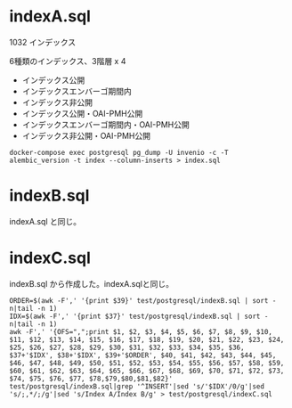 # indexA.sql

1032 インデックス

6種類のインデックス、3階層 x 4

- インデックス公開
- インデックスエンバーゴ期間内
- インデックス非公開
- インデックス公開・OAI-PMH公開
- インデックスエンバーゴ期間内・OAI-PMH公開
- インデックス非公開・OAI-PMH公開


```
docker-compose exec postgresql pg_dump -U invenio -c -T alembic_version -t index --column-inserts > index.sql
```

# indexB.sql

indexA.sql と同じ。

# indexC.sql

indexB.sql から作成した。indexA.sqlと同じ。

```
ORDER=$(awk -F',' '{print $39}' test/postgresql/indexB.sql | sort -n|tail -n 1)
IDX=$(awk -F',' '{print $37}' test/postgresql/indexB.sql | sort -n|tail -n 1)
awk -F',' '{OFS=",";print $1, $2, $3, $4, $5, $6, $7, $8, $9, $10, $11, $12, $13, $14, $15, $16, $17, $18, $19, $20, $21, $22, $23, $24, $25, $26, $27, $28, $29, $30, $31, $32, $33, $34, $35, $36, $37+'$IDX', $38+'$IDX', $39+'$ORDER', $40, $41, $42, $43, $44, $45, $46, $47, $48, $49, $50, $51, $52, $53, $54, $55, $56, $57, $58, $59, $60, $61, $62, $63, $64, $65, $66, $67, $68, $69, $70, $71, $72, $73, $74, $75, $76, $77, $78,$79,$80,$81,$82}' test/postgresql/indexB.sql|grep '^INSERT'|sed 's/'$IDX'/0/g'|sed 's/;,*/;/g'|sed 's/Index A/Index B/g' > test/postgresql/indexC.sql
```


